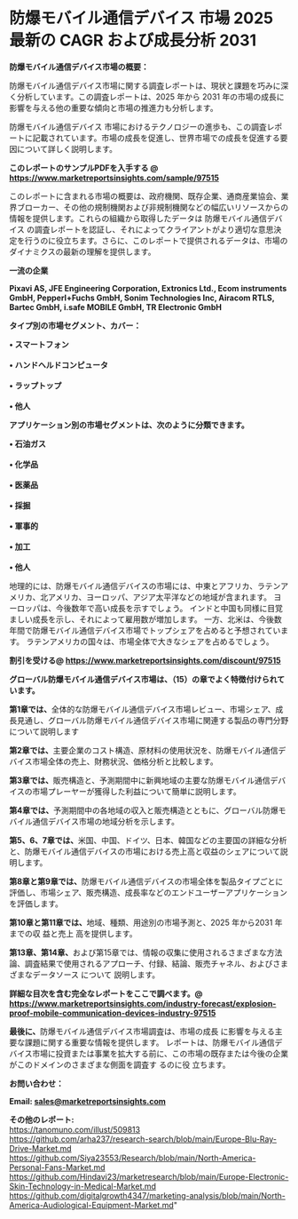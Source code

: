 # 防爆モバイル通信デバイス 市場 2025 最新の CAGR および成長分析 2031

<strong><b>防爆モバイル通信デバイス市場の概要：</b></strong>

防爆モバイル通信デバイス市場に関する調査レポートは、現状と課題を巧みに深く分析しています。この調査レポートは、2025 年から 2031 年の市場の成長に影響を与える他の重要な傾向と市場の推進力も分析します。

防爆モバイル通信デバイス 市場におけるテクノロジーの進歩も、この調査レポートに記載されています。市場の成長を促進し、世界市場での成長を促進する要因について詳しく説明します。

<strong>このレポートのサンプルPDFを入手する @ <a href=https://www.marketreportsinsights.com/sample/97515>https://www.marketreportsinsights.com/sample/97515</a></strong>

このレポートに含まれる市場の概要は、政府機関、既存企業、通商産業協会、業界ブローカー、その他の規制機関および非規制機関などの幅広いリソースからの情報を提供します。これらの組織から取得したデータは 防爆モバイル通信デバイス の調査レポートを認証し、それによってクライアントがより適切な意思決定を行うのに役立ちます。さらに、このレポートで提供されるデータは、市場のダイナミクスの最新の理解を提供します。

<strong>一流の企業</strong>

<strong><b>Pixavi AS, JFE Engineering Corporation, Extronics Ltd., Ecom instruments GmbH, Pepperl+Fuchs GmbH, Sonim Technologies Inc, Airacom RTLS, Bartec GmbH, i.safe MOBILE GmbH, TR Electronic GmbH</b></strong>

<strong><b>タイプ別の市場セグメント、カバー：</b></strong>

<strong>• スマートフォン<br><br>• ハンドヘルドコンピュータ<br><br>• ラップトップ<br><br>• 他人</strong>

<strong><b>アプリケーション別の市場セグメントは、次のように分類できます。</b></strong>

<strong>• 石油ガス<br><br>• 化学品<br><br>• 医薬品<br><br>• 採掘<br><br>• 軍事的<br><br>• 加工<br><br>• 他人</strong>

 地理的には、防爆モバイル通信デバイスの市場には、中東とアフリカ、ラテンアメリカ、北アメリカ、ヨーロッパ、アジア太平洋などの地域が含まれます。 ヨーロッパは、今後数年で高い成長を示すでしょう。 インドと中国も同様に目覚ましい成長を示し、それによって雇用数が増加します。 一方、北米は、今後数年間で防爆モバイル通信デバイス市場でトップシェアを占めると予想されています。 ラテンアメリカの国々は、市場全体で大きなシェアを占めるでしょう。

<strong>割引を受ける@ <a href=https://www.marketreportsinsights.com/discount/97515>https://www.marketreportsinsights.com/discount/97515</a></strong>

<strong><b>グローバル防爆モバイル通信デバイス市場は、（15）の章でよく特徴付けられています。</b></strong>

<strong><b>第</b></strong><strong><b>1章では、</b></strong>全体的な防爆モバイル通信デバイス市場レビュー、市場シェア、成長見通し、グローバル防爆モバイル通信デバイス市場に関連する製品の専門分野について説明します

<strong><b>第2章では、</b></strong>主要企業のコスト構造、原材料の使用状況を、防爆モバイル通信デバイス市場全体の売上、財務状況、価格分析と比較します。

<strong><b>第3章では、</b></strong>販売構造と、予測期間中に新興地域の主要な防爆モバイル通信デバイスの市場プレーヤーが獲得した利益について簡単に説明します。

<strong><b>第4章では、</b></strong>予測期間中の各地域の収入と販売構造とともに、グローバル防爆モバイル通信デバイス市場の地域分析を示します。

<strong><b>第5、6、7章では、</b></strong>米国、中国、ドイツ、日本、韓国などの主要国の詳細な分析と、防爆モバイル通信デバイスの市場における売上高と収益のシェアについて説明します。

<strong><b>第8章と第9章では、</b></strong>防爆モバイル通信デバイスの市場全体を製品タイプごとに評価し、市場シェア、販売構造、成長率などのエンドユーザーアプリケーションを評価します。

<strong><b>第10章と第11章では、</b></strong>地域、種類、用途別の市場予測と、2025 年から2031 年までの収 益と売上 高を提供します。

<strong><b>第13章、第14章、</b></strong>および第15章では、情報の収集に使用されるさまざまな方法論、調査結果で使用されるアプローチ、付録、結論、販売チャネル、およびさまざまなデータソース について 説明します。

<strong>詳細な目次を含む完全なレポートをここで調べます。@ <a href=https://www.marketreportsinsights.com/industry-forecast/explosion-proof-mobile-communication-devices-industry-97515>https://www.marketreportsinsights.com/industry-forecast/explosion-proof-mobile-communication-devices-industry-97515</a></strong>

<strong><b>最後に、</b></strong>防爆モバイル通信デバイス市場調査は、市場の成長 に影響を</a>与える主要な課題に関する重要な情報を提供します。 レポートは、防爆モバイル通信デバイス市場に投資または事業を拡大する前に、この市場の既存または今後の企業がこのドメインのさまざまな側面を調査す るのに役 立ちます。

<strong><b>お問い合わせ：</b></strong>

<strong>Email: </strong><a href=mailto:sales@marketreportsinsights.com><strong>sales@marketreportsinsights.com</strong></a>

<strong>その他のレポート:</strong>
<br>
<a href=https://tanomuno.com/illust/509813>https://tanomuno.com/illust/509813</a>
<br>
<a href=https://github.com/arha237/research-search/blob/main/Europe-Blu-Ray-Drive-Market.md>https://github.com/arha237/research-search/blob/main/Europe-Blu-Ray-Drive-Market.md</a>
<br>
<a href=https://github.com/Siya23553/Research/blob/main/North-America-Personal-Fans-Market.md>https://github.com/Siya23553/Research/blob/main/North-America-Personal-Fans-Market.md</a>
<br>
<a href=https://github.com/Hindavi23/marketresearch/blob/main/Europe-Electronic-Skin-Technology-in-Medical-Market.md>https://github.com/Hindavi23/marketresearch/blob/main/Europe-Electronic-Skin-Technology-in-Medical-Market.md</a>
<br>
<a href=https://github.com/digitalgrowth4347/marketing-analysis/blob/main/North-America-Audiological-Equipment-Market.md>https://github.com/digitalgrowth4347/marketing-analysis/blob/main/North-America-Audiological-Equipment-Market.md</a>"
